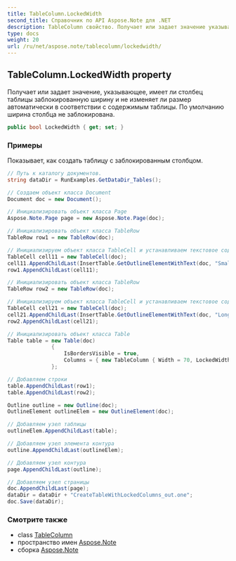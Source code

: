 ```yaml
---
title: TableColumn.LockedWidth
second_title: Справочник по API Aspose.Note для .NET
description: TableColumn свойство. Получает или задает значение указывающее имеет ли столбец таблицы заблокированную ширину и не изменяет ли размер автоматически в соответствии с содержимым таблицы. По умолчанию ширина столбца не заблокирована.
type: docs
weight: 20
url: /ru/net/aspose.note/tablecolumn/lockedwidth/
---
```

## TableColumn.LockedWidth property

Получает или задает значение, указывающее, имеет ли столбец таблицы заблокированную ширину и не изменяет ли размер автоматически в соответствии с содержимым таблицы. По умолчанию ширина столбца не заблокирована.

```csharp
public bool LockedWidth { get; set; }
```

### Примеры

Показывает, как создать таблицу с заблокированным столбцом.

```csharp
// Путь к каталогу документов.
string dataDir = RunExamples.GetDataDir_Tables();

// Создаем объект класса Document
Document doc = new Document();

// Инициализировать объект класса Page
Aspose.Note.Page page = new Aspose.Note.Page(doc);

// Инициализировать объект класса TableRow
TableRow row1 = new TableRow(doc);

// Инициализируем объект класса TableCell и устанавливаем текстовое содержимое
TableCell cell11 = new TableCell(doc);
cell11.AppendChildLast(InsertTable.GetOutlineElementWithText(doc, "Small text"));
row1.AppendChildLast(cell11);

// Инициализировать объект класса TableRow
TableRow row2 = new TableRow(doc);

// Инициализируем объект класса TableCell и устанавливаем текстовое содержимое
TableCell cell21 = new TableCell(doc);
cell21.AppendChildLast(InsertTable.GetOutlineElementWithText(doc, "Long   text    with    several   words and    spaces."));
row2.AppendChildLast(cell21);

// Инициализировать объект класса Table
Table table = new Table(doc)
              {
                  IsBordersVisible = true,
                  Columns = { new TableColumn { Width = 70, LockedWidth = true } }
              };

// Добавляем строки
table.AppendChildLast(row1);
table.AppendChildLast(row2);

Outline outline = new Outline(doc);
OutlineElement outlineElem = new OutlineElement(doc);

// Добавляем узел таблицы
outlineElem.AppendChildLast(table);

// Добавляем узел элемента контура
outline.AppendChildLast(outlineElem);

// Добавляем узел контура
page.AppendChildLast(outline);

// Добавляем узел страницы
doc.AppendChildLast(page);
dataDir = dataDir + "CreateTableWithLockedColumns_out.one";
doc.Save(dataDir);
```

### Смотрите также

* class [TableColumn](../)
* пространство имен [Aspose.Note](../../tablecolumn/)
* сборка [Aspose.Note](../../../)


